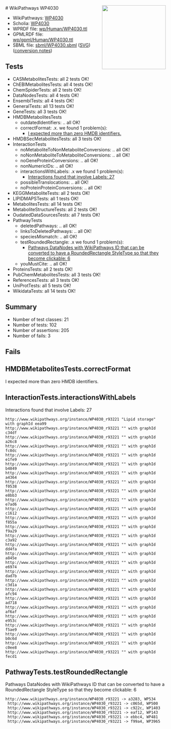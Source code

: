 <img style="float: right; width: 200px" src="../logo.png" />
# WikiPathways WP4030

* WikiPathways: [WP4030](https://identifiers.org/wikipathways:WP4030)
* Scholia: [WP4030](https://scholia.toolforge.org/wikipathways/WP4030)
* WPRDF file: [wp/Human/WP4030.ttl](../wp/Human/WP4030.ttl)
* GPMLRDF file: [wp/gpml/Human/WP4030.ttl](../wp/gpml/Human/WP4030.ttl)
* SBML file: [sbml/WP4030.sbml](../sbml/WP4030.sbml) ([SVG](../sbml/WP4030.svg)) ([conversion notes](../sbml/WP4030.txt))

## Tests
* CASMetabolitesTests: all 2 tests OK!
* ChEBIMetabolitesTests: all 4 tests OK!
* ChemSpiderTests: all 2 tests OK!
* DataNodesTests: all 4 tests OK!
* EnsemblTests: all 4 tests OK!
* GeneralTests: all 13 tests OK!
* GeneTests: all 3 tests OK!
* HMDBMetabolitesTests
    * outdatedIdentifiers: .. all OK!
    * correctFormat: .x. we found 1 problem(s):
        * [I expected more than zero HMDB identifiers.](#ad154c1e)
* HMDBSecMetabolitesTests: all 3 tests OK!
* InteractionTests
    * noMetaboliteToNonMetaboliteConversions: .. all OK!
    * noNonMetaboliteToMetaboliteConversions: .. all OK!
    * noGeneProteinConversions: .. all OK!
    * nonNumericIDs: .. all OK!
    * interactionsWithLabels: .x we found 1 problem(s):
        * [Interactions found that involve Labels: 27](#fe97a8de)
    * possibleTranslocations: .. all OK!
    * noProteinProteinConversions: .. all OK!
* KEGGMetaboliteTests: all 2 tests OK!
* LIPIDMAPSTests: all 1 tests OK!
* MetabolitesTests: all 14 tests OK!
* MetaboliteStructureTests: all 2 tests OK!
* OudatedDataSourcesTests: all 7 tests OK!
* PathwayTests
    * deletedPathways: .. all OK!
    * linksToDeletedPathways: .. all OK!
    * speciesMismatch: .. all OK!
    * testRoundedRectangle: .x we found 1 problem(s):
        * [Pathways DataNodes with WikiPathways ID that can be converted to have a RoundedRectangle StyleType so that they become clickable: 6](#9fbad3d0)
    * youMustCite: .. all OK!
* ProteinsTests: all 2 tests OK!
* PubChemMetabolitesTests: all 3 tests OK!
* ReferencesTests: all 3 tests OK!
* UniProtTests: all 5 tests OK!
* WikidataTests: all 14 tests OK!


## Summary

* Number of test classes: 21
* Number of tests: 102
* Number of assertions: 205
* Number of fails: 3

## Fails

<a name="ad154c1e" />

## HMDBMetabolitesTests.correctFormat

I expected more than zero HMDB identifiers.
<a name="fe97a8de" />

## InteractionTests.interactionsWithLabels

Interactions found that involve Labels: 27
```
http://www.wikipathways.org/instance/WP4030_r93221 "Lipid storage" with graphId eea99
http://www.wikipathways.org/instance/WP4030_r93221 "" with graphId c34df
http://www.wikipathways.org/instance/WP4030_r93221 "" with graphId a26c8
http://www.wikipathways.org/instance/WP4030_r93221 "" with graphId fc0dc
http://www.wikipathways.org/instance/WP4030_r93221 "" with graphId e1fe9
http://www.wikipathways.org/instance/WP4030_r93221 "" with graphId b4849
http://www.wikipathways.org/instance/WP4030_r93221 "" with graphId a4364
http://www.wikipathways.org/instance/WP4030_r93221 "" with graphId f0538
http://www.wikipathways.org/instance/WP4030_r93221 "" with graphId e8bb3
http://www.wikipathways.org/instance/WP4030_r93221 "" with graphId e7ad6
http://www.wikipathways.org/instance/WP4030_r93221 "" with graphId c1612
http://www.wikipathways.org/instance/WP4030_r93221 "" with graphId f855a
http://www.wikipathways.org/instance/WP4030_r93221 "" with graphId f9a29
http://www.wikipathways.org/instance/WP4030_r93221 "" with graphId c3a92
http://www.wikipathways.org/instance/WP4030_r93221 "" with graphId dd4fa
http://www.wikipathways.org/instance/WP4030_r93221 "" with graphId a845e
http://www.wikipathways.org/instance/WP4030_r93221 "" with graphId e6974
http://www.wikipathways.org/instance/WP4030_r93221 "" with graphId dad7b
http://www.wikipathways.org/instance/WP4030_r93221 "" with graphId c3d1a
http://www.wikipathways.org/instance/WP4030_r93221 "" with graphId afc94
http://www.wikipathways.org/instance/WP4030_r93221 "" with graphId ad718
http://www.wikipathways.org/instance/WP4030_r93221 "" with graphId af6af
http://www.wikipathways.org/instance/WP4030_r93221 "" with graphId e953c
http://www.wikipathways.org/instance/WP4030_r93221 "" with graphId f5ae9
http://www.wikipathways.org/instance/WP4030_r93221 "" with graphId b0c6d
http://www.wikipathways.org/instance/WP4030_r93221 "" with graphId c0ee8
http://www.wikipathways.org/instance/WP4030_r93221 "" with graphId fecd1
```

<a name="9fbad3d0" />

## PathwayTests.testRoundedRectangle

Pathways DataNodes with WikiPathways ID that can be converted to have a RoundedRectangle StyleType so that they become clickable: 6
```
http://www.wikipathways.org/instance/WP4030_r93221 -> a3283, WP534
 http://www.wikipathways.org/instance/WP4030_r93221 -> c065d, WP500
 http://www.wikipathways.org/instance/WP4030_r93221 -> c922c, WP1403
 http://www.wikipathways.org/instance/WP4030_r93221 -> eaf12, WP143
 http://www.wikipathways.org/instance/WP4030_r93221 -> ebbc4, WP481
 http://www.wikipathways.org/instance/WP4030_r93221 -> f99a4, WP3965
 ```


